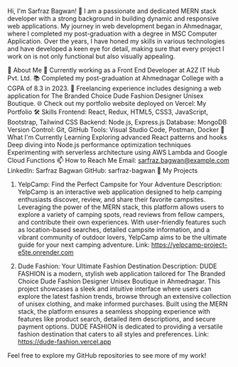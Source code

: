 Hi, I'm Sarfraz Bagwan! 👋
I am a passionate and dedicated MERN stack developer with a strong background in building dynamic and responsive web applications. 
My journey in web development began in Ahmednagar, where I completed my post-graduation with a degree in MSC Computer Application.
Over the years, I have honed my skills in various technologies and have developed a keen eye for detail, 
making sure that every project I work on is not only functional but also visually appealing.

🚀 About Me
💼 Currently working as a Front End Developer at A2Z IT Hub Pvt. Ltd.
📚 Completed my post-graduation at Ahmednagar College with a CGPA of 8.3 in 2023.
🌟 Freelancing experience includes designing a web application for The Branded Choice Dude Fashion Designer Unisex Boutique.
🌐 Check out my portfolio website deployed on Vercel: My Portfolio
🛠 Skills
Frontend: React, Redux, HTML5, CSS3, JavaScript, Bootstrap, Tailwind CSS
Backend: Node.js, Express.js
Database: MongoDB
Version Control: Git, GitHub
Tools: Visual Studio Code, Postman, Docker
🌱 What I'm Currently Learning
Exploring advanced React patterns and hooks
Deep diving into Node.js performance optimization techniques
Experimenting with serverless architecture using AWS Lambda and Google Cloud Functions
📫 How to Reach Me
Email: sarfraz.bagwan@example.com
LinkedIn: Sarfraz Bagwan
GitHub: sarfraz-bagwan
📝 My Projects
1. YelpCamp: Find the Perfect Campsite for Your Adventure
Description: YelpCamp is an interactive web application designed to help camping enthusiasts discover,
review, and share their favorite campsites. Leveraging the power of the MERN stack,
this platform allows users to explore a variety of camping spots, read reviews from fellow campers,
and contribute their own experiences. With user-friendly features such as location-based searches,
detailed campsite information, and a vibrant community of outdoor lovers,
YelpCamp aims to be the ultimate guide for your next camping adventure.
Link: https://yelpcamp-project-e5te.onrender.com 

2. Dude Fashion: Your Ultimate Fashion Destination
Description: DUDE FASHION is a modern, stylish web application tailored for
The Branded Choice Dude Fashion Designer Unisex Boutique in Ahmednagar.
 This project showcases a sleek and intuitive interface where users can explore the latest fashion trends,
 browse through an extensive collection of unisex clothing, and make informed purchases.
Built using the MERN stack, the platform ensures a seamless shopping experience with features like product search,
detailed item descriptions, and secure payment options.
DUDE FASHION is dedicated to providing a versatile fashion destination that caters to all styles and preferences.
Link: https://dude-fashion.vercel.app

Feel free to explore my GitHub repositories to see more of my work!
